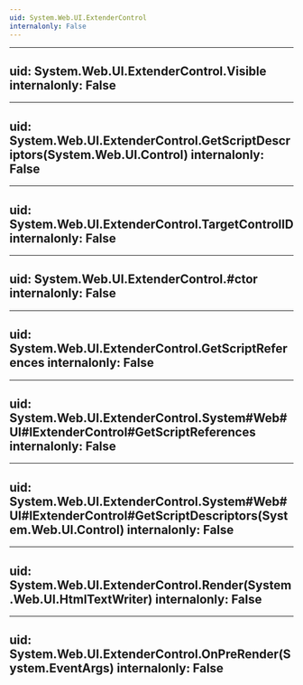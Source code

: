 ```yaml
---
uid: System.Web.UI.ExtenderControl
internalonly: False
---
```


---
uid: System.Web.UI.ExtenderControl.Visible
internalonly: False
---

---
uid: System.Web.UI.ExtenderControl.GetScriptDescriptors(System.Web.UI.Control)
internalonly: False
---

---
uid: System.Web.UI.ExtenderControl.TargetControlID
internalonly: False
---

---
uid: System.Web.UI.ExtenderControl.#ctor
internalonly: False
---

---
uid: System.Web.UI.ExtenderControl.GetScriptReferences
internalonly: False
---

---
uid: System.Web.UI.ExtenderControl.System#Web#UI#IExtenderControl#GetScriptReferences
internalonly: False
---

---
uid: System.Web.UI.ExtenderControl.System#Web#UI#IExtenderControl#GetScriptDescriptors(System.Web.UI.Control)
internalonly: False
---

---
uid: System.Web.UI.ExtenderControl.Render(System.Web.UI.HtmlTextWriter)
internalonly: False
---

---
uid: System.Web.UI.ExtenderControl.OnPreRender(System.EventArgs)
internalonly: False
---
